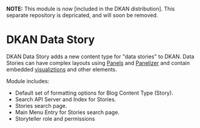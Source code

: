 **NOTE:** This module is now [included in the DKAN distribution]. This separate repository is depricated, and will soon be removed. 

# DKAN Data Story

DKAN Data Story adds a new content type for "data stories" to DKAN. Data Stories can have complex layouts using [Panels](http://www.drupal.org/project/panels) and [Panelizer](https://www.drupal.org/project/panelizer) and contain embedded [visualiztions](https://github.com/NuCivic/visualization_entity) and other elements.

Module includes:

+ Default set of formatting options for Blog Content Type (Story).
+ Search API Server and Index for Stories.
+ Stories search page.
+ Main Menu Entry for Stories search page.
+ Storyteller role and permissions
